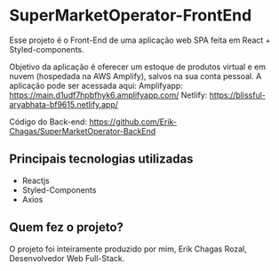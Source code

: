 # SuperMarketOperator-FrontEnd

Esse projeto é o Front-End de uma aplicação web SPA feita em React + Styled-components.

Objetivo da aplicação é oferecer um estoque de produtos virtual e em nuvem (hospedada na AWS Amplify), salvos na sua conta pessoal.
A aplicação pode ser acessada aqui: 
Amplifyapp: https://main.d1udf7hpbfhyk6.amplifyapp.com/
Netlify: https://blissful-aryabhata-bf9615.netlify.app/

Código do Back-end: https://github.com/Erik-Chagas/SuperMarketOperator-BackEnd

## Principais tecnologias utilizadas

- Reactjs
- Styled-Components
- Axios

## Quem fez o projeto?

O projeto foi inteiramente produzido por mim, Erik Chagas Rozal, Desenvolvedor Web Full-Stack.
